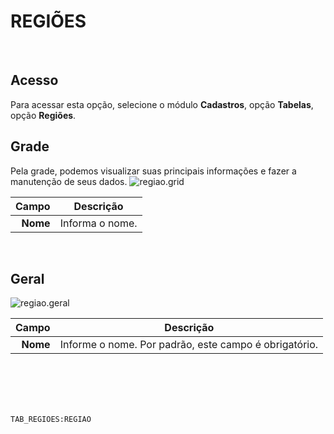 # REGIÕES
<br>

## Acesso
Para acessar esta opção, selecione o módulo **Cadastros**, opção **Tabelas**, opção **Regiões**.
<br>

## Grade
Pela grade, podemos visualizar suas principais informações e fazer a manutenção de seus dados.
![regiao.grid](https://raw.githubusercontent.com/netforcews/docs-siscom/master/cadastros/imagens/regiao.grid.png)

Campo | Descrição
--:|---
**Nome** | Informa o nome.
<br>

## Geral
![regiao.geral](https://raw.githubusercontent.com/netforcews/docs-siscom/master/cadastros/imagens/regiao.geral.png)

Campo | Descrição
--:|---
**Nome** | Informe o nome. Por padrão, este campo é obrigatório.
<br>
<br>
<br>
<br>

```TAB_REGIOES:REGIAO```
